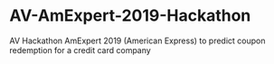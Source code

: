 # AV-AmExpert-2019-Hackathon
AV Hackathon AmExpert 2019 (American Express) to predict coupon redemption for a credit card company 
